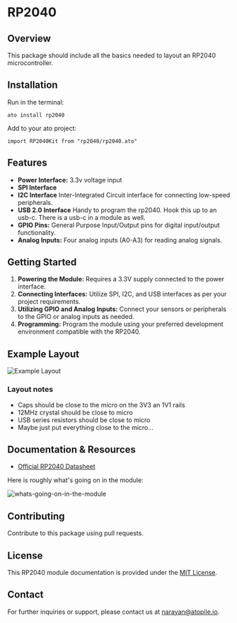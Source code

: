 # RP2040

## Overview

This package should include all the basics needed to layout an RP2040 microcontroller.

## Installation
Run in the terminal:

```ato install rp2040```

Add to your ato project:

```import RP2040Kit from "rp2040/rp2040.ato"```

## Features

- **Power Interface:** 3.3v voltage input
- **SPI Interface**
- **I2C Interface** Inter-Integrated Circuit interface for connecting low-speed peripherals.
- **USB 2.0 Interface** Handy to program the rp2040. Hook this up to an usb-c. There is a usb-c in a module as well.
- **GPIO Pins:** General Purpose Input/Output pins for digital input/output functionality.
- **Analog Inputs:** Four analog inputs (A0-A3) for reading analog signals.

## Getting Started

1. **Powering the Module:** Requires a 3.3V supply connected to the power interface.
2. **Connecting Interfaces:** Utilize SPI, I2C, and USB interfaces as per your project requirements.
3. **Utilizing GPIO and Analog Inputs:** Connect your sensors or peripherals to the GPIO or analog inputs as needed.
4. **Programming:** Program the module using your preferred development environment compatible with the RP2040.

## Example Layout

![Example Layout](docs/layout-example.png)

### Layout notes
- Caps should be close to the micro on the 3V3 an 1V1 rails
- 12MHz crystal should be close to micro
- USB series resistors should be close to micro
- Maybe just put everything close to the micro...

## Documentation & Resources

- [Official RP2040 Datasheet](https://datasheets.raspberrypi.com/rp2040/hardware-design-with-rp2040.pdf)

Here is roughly what's going on in the module:

![whats-going-on-in-the-module](docs/rp2040Kit.png)

## Contributing

Contribute to this package using pull requests.

## License

This RP2040 module documentation is provided under the [MIT License](https://opensource.org/license/mit/).

## Contact

For further inquiries or support, please contact us at [narayan@atopile.io](mailto:email@example.com).
